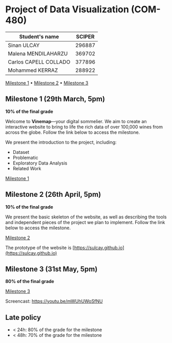 # Project of Data Visualization (COM-480)

| Student's name | SCIPER |
| -------------- | ------ |
| Sinan ULCAY  | 296887  |
| Malena MENDILAHARZU  | 369702  |
| Carlos CAPELL COLLADO | 377896 |
| Mohammed KERRAZ | 288922 |

[Milestone 1](milestone_1/) • [Milestone 2](milestone_2/) • [Milestone 3](milestone_3/)

## Milestone 1 (29th March, 5pm)

**10% of the final grade**

Welcome to **Vinemap**—your digital sommelier. We aim to create an interactive website to bring to life the rich data of over 100,000 wines from across the globe. Follow the link below to access the milestone.

We present the introduction to the project, including:
- Dataset
- Problematic
- Exploratory Data Analysis
- Related Work

[Milestone 1](milestone_1/)



## Milestone 2 (26th April, 5pm)

**10% of the final grade**

We present the basic skeleton of the website, as well as describing the tools and independent pieces of the project we plan to implement. Follow the link below to access the milestone.

[Milestone 2](milestone_2/)

The prototype of the website is [https://sulcay.github.io](https://sulcay.github.io)



## Milestone 3 (31st May, 5pm)

**80% of the final grade**

[Milestone 3](milestone_3/)

Screencast: https://youtu.be/mWUhUWoSfNU


## Late policy

- < 24h: 80% of the grade for the milestone
- < 48h: 70% of the grade for the milestone

